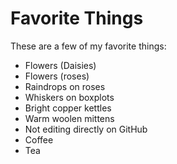 # Favorite Things

These are a few of my favorite things:

- Flowers (Daisies)
- Flowers (roses)
- Raindrops on roses
- Whiskers on boxplots
- Bright copper kettles
- Warm woolen mittens
- Not editing directly on GitHub
- Coffee
- Tea